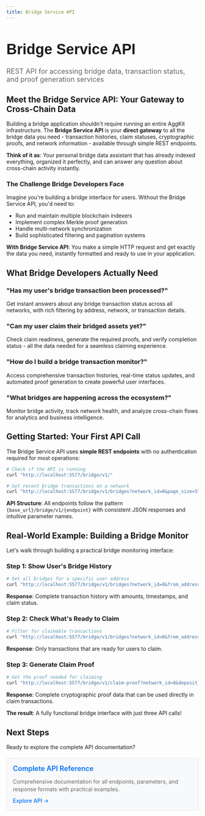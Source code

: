 ```yaml
---
title: Bridge Service API
---
```


<!-- Page Header Component -->
<h1 style="text-align: left; font-size: 38px; font-weight: 700; font-family: 'Inter Tight', sans-serif;">
  Bridge Service API
</h1>

<div style="text-align: left; margin: 0.5rem 0;">
  <p style="font-size: 18px; color: #666; max-width: 600px; margin: 0;">
    REST API for accessing bridge data, transaction status, and proof generation services
  </p>
</div>

## Meet the Bridge Service API: Your Gateway to Cross-Chain Data

Building a bridge application shouldn't require running an entire AggKit infrastructure. The **Bridge Service API** is your **direct gateway** to all the bridge data you need - transaction histories, claim statuses, cryptographic proofs, and network information - available through simple REST endpoints.

**Think of it as**: Your personal bridge data assistant that has already indexed everything, organized it perfectly, and can answer any question about cross-chain activity instantly.

### **The Challenge Bridge Developers Face**

Imagine you're building a bridge interface for users. Without the Bridge Service API, you'd need to:

- Run and maintain multiple blockchain indexers
- Implement complex Merkle proof generation
- Handle multi-network synchronization
- Build sophisticated filtering and pagination systems

**With Bridge Service API**: You make a simple HTTP request and get exactly the data you need, instantly formatted and ready to use in your application.

## What Bridge Developers Actually Need

### **"Has my user's bridge transaction been processed?"**
Get instant answers about any bridge transaction status across all networks, with rich filtering by address, network, or transaction details.

### **"Can my user claim their bridged assets yet?"**
Check claim readiness, generate the required proofs, and verify completion status - all the data needed for a seamless claiming experience.

### **"How do I build a bridge transaction monitor?"**
Access comprehensive transaction histories, real-time status updates, and automated proof generation to create powerful user interfaces.

### **"What bridges are happening across the ecosystem?"**
Monitor bridge activity, track network health, and analyze cross-chain flows for analytics and business intelligence.

## Getting Started: Your First API Call

The Bridge Service API uses **simple REST endpoints** with no authentication required for most operations:

```bash
# Check if the API is running
curl "http://localhost:5577/bridge/v1/"

# Get recent bridge transactions on a network
curl "http://localhost:5577/bridge/v1/bridges?network_id=0&page_size=5"
```

**API Structure**: All endpoints follow the pattern `{base_url}/bridge/v1/{endpoint}` with consistent JSON responses and intuitive parameter names.

## Real-World Example: Building a Bridge Monitor

Let's walk through building a practical bridge monitoring interface:

### **Step 1: Show User's Bridge History**

```bash
# Get all bridges for a specific user address
curl "http://localhost:5577/bridge/v1/bridges?network_id=0&from_address=0xf39Fd6e51aad88F6F4ce6aB8827279cffFb92266"
```

**Response**: Complete transaction history with amounts, timestamps, and claim status.

### **Step 2: Check What's Ready to Claim**

```bash
# Filter for claimable transactions
curl "http://localhost:5577/bridge/v1/bridges?network_id=0&from_address=0xf39Fd6e51aad88F6F4ce6aB8827279cffFb92266&ready_for_claim=true"
```

**Response**: Only transactions that are ready for users to claim.

### **Step 3: Generate Claim Proof**

```bash
# Get the proof needed for claiming
curl "http://localhost:5577/bridge/v1/claim-proof?network_id=0&deposit_count=42&leaf_index=15"
```

**Response**: Complete cryptographic proof data that can be used directly in claim transactions.

**The result**: A fully functional bridge interface with just three API calls!

## Next Steps

Ready to explore the complete API documentation?

<div style="display: flex; flex-direction: column; gap: 1rem; max-width: 800px; margin: 1rem 0;">

  <!-- API Reference Card -->
  <div style="background: #f8f9fa; border: 1px solid #dee2e6; border-radius: 6px; padding: 1rem 1rem; margin: 0.25rem 0;">
    <h3 style="color: #0071F7; margin: 0 0 0.5rem 0; font-size: 18px; font-weight: 600;">
      Complete API Reference
    </h3>
    <p style="color: #666; margin-bottom: 0.75rem; line-height: 1.4; font-size: 14px;">
      Comprehensive documentation for all endpoints, parameters, and response formats with practical examples.
    </p>
    <a href="/agglayer/developer-tools/bridge-service-api/api-reference/" style="color: #0071F7; text-decoration: none; font-weight: 500; font-size: 14px;">
      Explore API →
    </a>
  </div>

</div>

